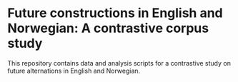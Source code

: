 # Future constructions in English and Norwegian: A contrastive corpus study

This repository contains data and analysis scripts for a contrastive study on future alternations in English and Norwegian.
